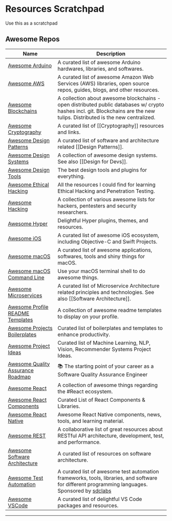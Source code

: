 # Resources Scratchpad

Use this as a scratchpad 

## Awesome Repos

Name | Description
--- | ---
[Awesome Arduino](https://github.com/Lembed/Awesome-arduino) | A curated list of awesome Arduino hardwares, libraries, and softwares.
[Awesome AWS](https://github.com/donnemartin/awesome-aws) | A curated list of awesome Amazon Web Services (AWS) libraries, open source repos, guides, blogs, and other resources.
[Awesome Blockchains](https://github.com/openblockchains/awesome-blockchains) | A collection about awesome blockchains - open distributed public databases w/ crypto hashes incl. git. Blockchains are the new tulips. Distributed is the new centralized.
[Awesome Cryptography](https://github.com/sobolevn/awesome-cryptography) | A curated list of [[Cryptography]] resources and links.
[Awesome Design Patterns](https://github.com/DovAmir/awesome-design-patterns) | A curated list of software and architecture related [[Design Patterns]]. 
[Awesome Design Systems](https://github.com/alexpate/awesome-design-systems) | A collection of awesome design systems. See also [[Design for Devs]].
[Awesome Design Tools](https://github.com/goabstract/Awesome-Design-Tools) | The best design tools and plugins for everything.
[Awesome Ethical Hacking](https://github.com/husnainfareed/Awesome-Ethical-Hacking-Resources) | All the resources I could find for learning Ethical Hacking and Penetration Testing. 
[Awesome Hacking](https://github.com/Hack-with-Github/Awesome-Hacking) | A collection of various awesome lists for hackers, pentesters and security researchers.
[Awesome Hyper](https://github.com/bnb/awesome-hyper) | Delightful Hyper plugins, themes, and resources.
[Awesome iOS](https://github.com/vsouza/awesome-ios) | A curated list of awesome iOS ecosystem, including Objective-C and Swift Projects.
[Awesome macOS](https://github.com/iCHAIT/awesome-macOS) | A curated list of awesome applications, softwares, tools and shiny things for macOS. 
[Awesome macOS Command Line](https://github.com/herrbischoff/awesome-macos-command-line) | Use your macOS terminal shell to do awesome things. 
[Awesome Microservices](https://github.com/mfornos/awesome-microservices) | A curated list of Microservice Architecture related principles and technologies. See also [[Software Architecture]].
[Awesome Profile README Templates](https://github.com/kautukkundan/Awesome-Profile-README-templates) | A collection of awesome readme templates to display on your profile.
[Awesome Projects Boilerplates](https://github.com/melvin0008/awesome-projects-boilerplates) | Curated list of boilerplates and templates to enhance productivity.
[Awesome Project Ideas](https://github.com/NirantK/awesome-project-ideas) | Curated list of Machine Learning, NLP, Vision, Recommender Systems Project Ideas. 
[Awesome Quality Assurance Roadmap](https://github.com/fityanos/awesome-quality-assurance-road-map) | 📚 The starting point of your career as a Software Quality Assurance Engineer | Quality Automation Engineer 📚
[Awesome React](https://github.com/enaqx/awesome-react) | A collection of awesome things regarding the #React ecosystem.
[Awesome React Components](https://github.com/brillout/awesome-react-components) | Curated List of React Components & Libraries.
[Awesome React Native](https://github.com/jondot/awesome-react-native) | Awesome React Native components, news, tools, and learning material.
[Awesome REST](https://github.com/marmelab/awesome-rest) |  A collaborative list of great resources about RESTful API architecture, development, test, and performance.
[Awesome Software Architecture](https://github.com/simskij/awesome-software-architecture) | A curated list of resources on software architecture.
[Awesome Test Automation](https://github.com/atinfo/awesome-test-automation) | A curated list of awesome test automation frameworks, tools, libraries, and software for different programming languages. Sponsored by [sdclabs](http://sdclabs.com)
[Awesome VSCode](https://github.com/viatsko/awesome-vscode) | A curated list of delightful VS Code packages and resources. 


---